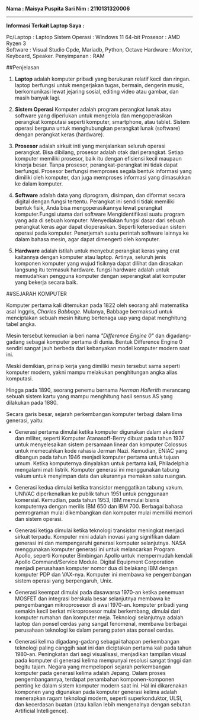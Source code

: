 **Nama :  Maisya Puspita Sari
Nim : 2110131320006**
___
**Informasi Terkait Laptop Saya :**

Pc/Laptop       : Laptop
Sistem Operasi  : Windows 11 64-bit
Prosesor        : AMD Ryzen 3  
Software        : Visual Studio Cpde, Mariadb, Python, Octave
Hardware        : Monitor, Keyboard, Speaker.
Penyimpanan     : RAM 

##Penjelasan
1. **Laptop** adalah komputer pribadi yang berukuran relatif kecil dan ringan. laptop berfungsi untuk mengerjakan tugas, bermain, dengerin music, berkomunikasi lewat jejaring sosial, editing video atau gambar, dan masih banyak lagi.

2. **Sistem Operasi** Komputer adalah program perangkat lunak atau software yang diperlukan untuk mengelola dan mengoperasikan perangkat komputasi seperti komputer, smartphone, atau tablet. Sistem operasi berguna untuk menghubungkan perangkat lunak (software) dengan perangkat keras (hardware).

3. **Prosesor** adalah sirkuit inti yang menjalankan seluruh operasi perangkat. Bisa dibilang, prosesor adalah otak dari perangkat. Setiap komputer memiliki prosesor, baik itu dengan efisiensi kecil maupaun kinerja besar. Tanpa prosesor, perangkat-perangkat ini tidak dapat berfungsi. Prosesor berfungsi memproses segala bentuk informasi yang dimiliki oleh komputer, dan juga memproses informasi yang dimasukkan ke dalam komputer.

4. **Software** adalah data yang diprogram, disimpan, dan diformat secara digital dengan fungsi tertentu. Perangkat ini sendiri tidak memiliki bentuk fisik, Anda bisa mengoperasikannya lewat perangkat komputer.Fungsi utama dari software Mengidentifikasi suatu program yang ada di sebuah komputer. Menyediakan fungsi dasar dari sebuah perangkat keras agar dapat dioperasikan. Seperti ketersediaan sistem operasi pada komputer. Penerjemah suatu perintah software lainnya ke dalam bahasa mesin, agar dapat dimengerti oleh komputer.

5. **Hardware** adalah istilah untuk menyebut perangkat keras yang erat kaitannya dengan komputer atau laptop. Artinya, seluruh jenis komponen komputer yang wujud fisiknya dapat dilihat dan dirasakan langsung itu termasuk hardware. fungsi hardware adalah untuk memudahkan pengguna komputer dengan seperangkat alat komputer yang bekerja secara baik. 



##SEJARAH KOMPUTER

Komputer pertama kali ditemukan pada 1822 oleh seorang ahli matematika asal Inggris, *Charles Babbage*. Mulanya, Babbage bermaksud untuk menciptakan sebuah mesin hitung bertenaga uap yang dapat menghitung tabel angka. 

Mesin tersebut kemudian ia beri nama *"Difference Engine 0"* dan digadang-gadang sebagai komputer pertama di dunia. Bentuk Difference Engine 0 sendiri sangat jauh berbeda dari kebanyakan model komputer modern saat ini.

Meski demikian, prinsip kerja yang dimiliki mesin tersebut sama seperti komputer modern, yakni mampu melakukan penghitungan angka alias komputasi.

Hingga pada 1890, seorang penemu bernama *Herman Hollerith* merancang sebuah sistem kartu yang mampu menghitung hasil sensus AS yang dilakukan pada 1880.

Secara garis besar, sejarah perkembangan komputer terbagi dalam lima generasi, yaitu:

* Generasi pertama dimulai ketika komputer digunakan dalam akademi dan militer, seperti Komputer Atanasoff-Berry dibuat pada tahun 1937 untuk menyelesaikan sistem persamaan linear dan komputer Colossus untuk memecahkan kode rahasia Jerman Nazi. Kemudian, ENIAC yang dibangun pada tahun 1946 menjadi komputer pertama untuk tujuan umum. Ketika komputernya dinyalakan untuk pertama kali, Philadelphia mengalami mati listrik. Komputer generasi ini menggunakan tabung vakum untuk menyimpan data dan ukurannya memakan satu ruangan.
  
* Generasi kedua dimulai ketika transistor menggatikan tabung vakum. UNIVAC diperkenalkan ke publik tahun 1951 untuk penggunaan komersial. Kemudian, pada tahun 1953, IBM memulai bisnis komputernya dengan merilis IBM 650 dan IBM 700. Berbagai bahasa pemrograman mulai dikembangkan dan komputer mulai memiliki memori dan sistem operasi.
  
  
* Generasi ketiga dimulai ketika teknologi transistor meningkat menjadi sirkuit terpadu. Komputer mini adalah inovasi yang signifikan dalam generasi ini dan mempengaruhi generasi komputer selanjutnya. NASA menggunakan komputer generasi ini untuk melancarkan Program Apollo, seperti Komputer Bimbingan Apollo untuk mempermudah kendali Apollo Command/Service Module. Digital Equipment Corporation menjadi perusahaan komputer nomor dua di belakang IBM dengan komputer PDP dan VAX-nya. Komputer ini membawa ke pengembangan sistem operasi yang berpengaruh, Unix.
  
* Generasi keempat dimulai pada dasawarsa 1970-an ketika penemuan MOSFET dan integrasi berskala besar selanjutnya membawa ke pengembangan mikroprosesor di awal 1970-an. komputer pribadi yang semakin kecil berkat mikroprosesor mulai berkembang, dimulai dari komputer rumahan dan komputer meja. Teknologi selanjutnya adalah laptop dan ponsel cerdas yang sangat fenomenal, membawa berbagai perusahaan teknologi ke dalam perang paten atas ponsel cerdas.
  
* Generasi kelima digadang-gadang sebagai tahapan perkembangan teknologi paling canggih saat ini dan diciptakan pertama kali pada tahun 1980-an. Peningkatan dari segi visualisasi, menjadikan tampilan visual pada komputer di generasi kelima mempunyai resolusi sangat tinggi dan begitu tajam. Negara yang mempelopori sejarah perkembangan komputer pada generasi kelima adalah Jepang. Dalam proses pengembangannya, terdapat penambahan komponen-komponen penting ke dalam sistem komputer modern saat ini. Hal ini dikarenakan komponen yang digunakan pada komputer generasi kelima adalah menerapkan ragam teknologi modern, seperti superkonduktor, ULSI, dan kecerdasan buatan (atau kalian lebih mengenalnya dengan sebutan Artificial Intelligence).



